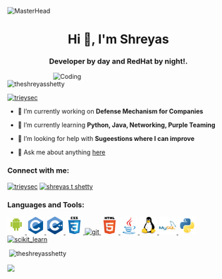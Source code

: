 ![MasterHead](https://cdna.artstation.com/p/assets/images/images/028/102/058/original/pixel-jeff-matrix-s.gif?1593487263=350x250)

<h1 align="center">Hi 👋, I'm Shreyas</h1>

<h3 align="center">Developer by day and RedHat by night!.</h3>
<img align="right" alt="Coding" width="400" src="https://i.pinimg.com/564x/69/8e/8c/698e8c7d1583cb81f67f517e9b140807.jpg">

<p align="left"> <img src="https://komarev.com/ghpvc/?username=theshreyasshetty&label=Profile%20views&color=0e75b6&style=flat" alt="theshreyasshetty" /> </p>

<p align="left"> <a href="https://twitter.com/TriEySec" target="blank"><img src="https://img.shields.io/twitter/follow/trieysec?logo=twitter&style=for-the-badge" alt="trieysec" /></a> </p>

- 🔭 I’m currently working on **Defense Mechanism for Companies**

- 🌱 I’m currently learning **Python, Java, Networking, Purple Teaming**

- 🤝 I’m looking for help with **Sugeestions where I can improve**

- 💬 Ask me about anything [here](https://github.com/TheShreyasShetty/TheShreyasShetty/issues)

<h3 align="left">Connect with me:</h3>
<p align="left">
<a href="https://twitter.com/trieysec" target="blank"><img align="center" src="https://raw.githubusercontent.com/rahuldkjain/github-profile-readme-generator/master/src/images/icons/Social/twitter.svg" alt="trieysec" height="30" width="40" /></a>
<a href="https://linkedin.com/in/shreyas--shetty" target="blank"><img align="center" src="https://raw.githubusercontent.com/rahuldkjain/github-profile-readme-generator/master/src/images/icons/Social/linked-in-alt.svg" alt="shreyas t shetty" height="30" width="40" /></a>
</p>

<h3 align="left">Languages and Tools:</h3>
<p align="left"> <a href="https://developer.android.com" target="_blank" rel="noreferrer"> <img src="https://raw.githubusercontent.com/devicons/devicon/master/icons/android/android-original-wordmark.svg" alt="android" width="40" height="40"/> </a> <a href="https://www.cprogramming.com/" target="_blank" rel="noreferrer"> <img src="https://raw.githubusercontent.com/devicons/devicon/master/icons/c/c-original.svg" alt="c" width="40" height="40"/> </a> <a href="https://www.w3schools.com/cpp/" target="_blank" rel="noreferrer"> <img src="https://raw.githubusercontent.com/devicons/devicon/master/icons/cplusplus/cplusplus-original.svg" alt="cplusplus" width="40" height="40"/> </a> <a href="https://www.w3schools.com/css/" target="_blank" rel="noreferrer"> <img src="https://raw.githubusercontent.com/devicons/devicon/master/icons/css3/css3-original-wordmark.svg" alt="css3" width="40" height="40"/> </a> <a href="https://git-scm.com/" target="_blank" rel="noreferrer"> <img src="https://www.vectorlogo.zone/logos/git-scm/git-scm-icon.svg" alt="git" width="40" height="40"/> </a> <a href="https://www.w3.org/html/" target="_blank" rel="noreferrer"> <img src="https://raw.githubusercontent.com/devicons/devicon/master/icons/html5/html5-original-wordmark.svg" alt="html5" width="40" height="40"/> </a> <a href="https://www.java.com" target="_blank" rel="noreferrer"> <img src="https://raw.githubusercontent.com/devicons/devicon/master/icons/java/java-original.svg" alt="java" width="40" height="40"/> </a> <a href="https://www.linux.org/" target="_blank" rel="noreferrer"> <img src="https://raw.githubusercontent.com/devicons/devicon/master/icons/linux/linux-original.svg" alt="linux" width="40" height="40"/> </a> <a href="https://www.mysql.com/" target="_blank" rel="noreferrer"> <img src="https://raw.githubusercontent.com/devicons/devicon/master/icons/mysql/mysql-original-wordmark.svg" alt="mysql" width="40" height="40"/> </a> <a href="https://www.python.org" target="_blank" rel="noreferrer"> <img src="https://raw.githubusercontent.com/devicons/devicon/master/icons/python/python-original.svg" alt="python" width="40" height="40"/> </a> <a href="https://scikit-learn.org/" target="_blank" rel="noreferrer"> <img src="https://upload.wikimedia.org/wikipedia/commons/0/05/Scikit_learn_logo_small.svg" alt="scikit_learn" width="40" height="40"/> </a> </p>

<p>&nbsp;<img align="center" src="https://github-readme-stats.vercel.app/api?username=theshreyasshetty&show_icons=true&locale=en" alt="theshreyasshetty" /></p>

<!--<p><img align="left" src="https://github-readme-stats.vercel.app/api/top-langs?username=theshreyasshetty&show_icons=true&locale=en&layout=compact" alt="theshreyasshetty" /></p>
<p><img align="center" src="https://github-readme-streak-stats.herokuapp.com/?user=theshreyasshetty&" alt="theshreyasshetty" /></p>-->

<a href="https://github.com/theshreyasshetty/github-readme-stats"><img align="center" src="https://github-readme-stats.vercel.app/api/top-langs/?username=theshreyasshetty&layout=compact&theme=buefy&hide_border=true" /></a>
